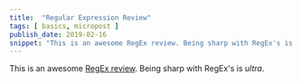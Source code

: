 ```yaml
---
title:  "Regular Expression Review"
tags: [ basics, micropost ]
publish_date: 2019-02-16
snippet: "This is an awesome RegEx review. Being sharp with RegEx's is ultra 🤚."
---
```


This is an awesome [RegEx review](https://regexone.com/). Being sharp with
RegEx's is _ultra_.
